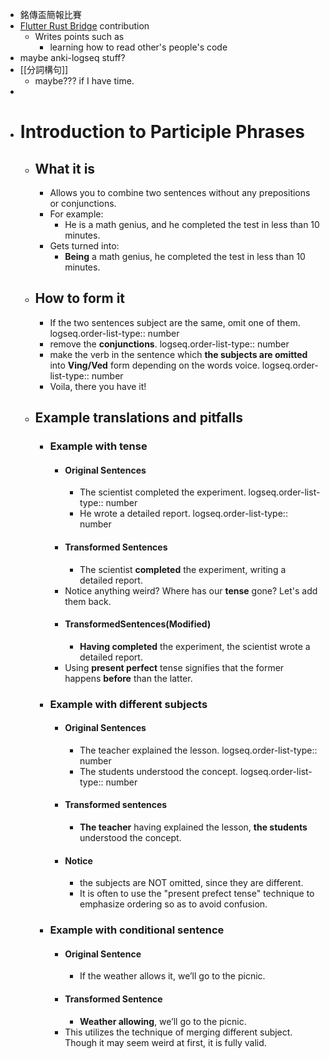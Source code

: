 - 銘傳盃簡報比賽
- [Flutter Rust Bridge](https://github.com/fzyzcjy/flutter_rust_bridge/pull/1325) contribution
	- Writes points such as
		- learning how to read other's people's code
- maybe anki-logseq stuff?
- [[分詞構句]]
	- maybe??? if I have time.
-
- # Introduction to Participle Phrases
	- ## What it is
		- Allows you to combine two sentences without any prepositions or conjunctions.
		- For example:
			- He is a math genius, and he completed the test in less than 10 minutes.
		- Gets turned into:
			- **Being** a math genius, he completed the test in less than 10 minutes.
	- ## How to form it
		- If the two sentences subject are the same, omit one of them.
		  logseq.order-list-type:: number
		- remove the **conjunctions**.
		  logseq.order-list-type:: number
		- make the verb in the sentence which **the subjects are omitted** into **Ving/Ved** form depending on the words voice.
		  logseq.order-list-type:: number
		- Voila, there you have it!
	- ## Example translations and pitfalls
		- ### Example with tense
			- #### Original Sentences
				- The scientist completed the experiment.
				  logseq.order-list-type:: number
				- He wrote a detailed report.
				  logseq.order-list-type:: number
			- #### Transformed Sentences
				- The scientist **completed** the experiment, writing a detailed report.
			- Notice anything weird? Where has our **tense** gone? Let's add them back.
			- #### TransformedSentences(Modified)
				- **Having completed** the experiment, the scientist wrote a detailed report.
			- Using **present perfect** tense signifies that the former happens **before** than the latter.
		- ### Example with different subjects
			- #### Original Sentences
				- The teacher explained the lesson.
				  logseq.order-list-type:: number
				- The students understood the concept.
				  logseq.order-list-type:: number
			- #### Transformed sentences
				- **The teacher** having explained the lesson, **the students** understood the concept.
			- #### Notice
				- the subjects are NOT omitted, since they are different.
				- It is often to use the "present prefect tense" technique to emphasize ordering so as to avoid confusion.
		- ### Example with conditional sentence
			- #### Original Sentence
				- If the weather allows it, we’ll go to the picnic.
			- #### Transformed Sentence
				- **Weather allowing**, we’ll go to the picnic.
			- This utilizes the technique of merging different subject. Though it may seem weird at first, it is fully valid.
